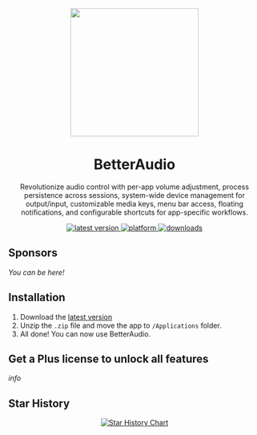 <div align="center">
  <a href="https://github.com/rokartur/BetterAudio/releases"><img src="https://github.com/user-attachments/assets/b20340f5-9940-492d-a6f5-e0b30836bc90" width="256" height="256" align="center"/></a>
  <h1>BetterAudio</h1>
  <p>
  Revolutionize audio control with per-app volume adjustment, process persistence across sessions, system-wide device management for output/input, customizable media keys, menu bar access, floating notifications, and configurable shortcuts for app-specific workflows.
  </p>
  <a href="https://github.com/rokartur/BetterAudio/releases">
    <img src="https://img.shields.io/github/release/rokartur/BetterAudio?style=for-the-badge&color=white&include_prereleases" alt="latest version"/>
  </a>
  <a href="https://github.com/rokartur/BetterAudio/releases">
    <img src="https://img.shields.io/badge/platform-macOS-lightgrey.svg?style=for-the-badge&color=white" alt="platform"/>
  </a>
  <a href="https://github.com/rokartur/BetterAudio/releases">
    <img src="https://img.shields.io/github/downloads/rokartur/BetterAudio/total?style=for-the-badge&color=white" alt="downloads"/>
  </a>
</div>

## Sponsors
*You can be here!*

## Installation
1. Download the [latest version](https://github.com/rokartur/BetterAudio/releases)
2. Unzip the `.zip` file and move the app to `/Applications` folder.
3. All done! You can now use BetterAudio.

## Get a Plus license to unlock all features
*info*

## Star History
<div align="center">
  <a href="https://www.star-history.com/#rokartur/BetterAudio&Date">
   <picture>
     <source media="(prefers-color-scheme: dark)" srcset="https://api.star-history.com/svg?repos=rokartur/BetterAudio&type=Date&theme=dark" />
     <source media="(prefers-color-scheme: light)" srcset="https://api.star-history.com/svg?repos=rokartur/BetterAudio&type=Date" />
     <img alt="Star History Chart" src="https://api.star-history.com/svg?repos=rokartur/BetterAudio&type=Date" />
   </picture>
  </a>
</div>
